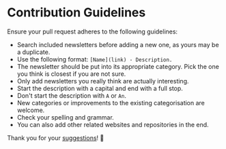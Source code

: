 # Contribution Guidelines
Ensure your pull request adheres to the following guidelines:
- Search included newsletters before adding a new one, as yours may be a duplicate.
- Use the following format: `[Name](link) - Description.`
- The newsletter should be put into its appropriate category. Pick the one you think is closest if you are not sure.
- Only add newsletters you really think are actually interesting.
- Start the description with a capital and end with a full stop.
- Don't start the description with `A` or `An`.
- New categories or improvements to the existing categorisation are welcome.
- Check your spelling and grammar.
- You can also add other related websites and repositories in the end.

Thank you for your [suggestions](https://github.com/learn-anything/newsletters/edit/master/readme.md)! 💜